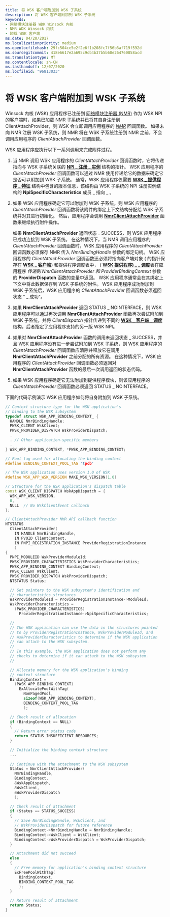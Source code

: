 ```yaml
---
title: 将 WSK 客户端附加到 WSK 子系统
description: 将 WSK 客户端附加到 WSK 子系统
keywords:
- 网络模块注册器 WDK Winsock 内核
- NMR WDK Winsock 内核
- 卸载 WSK 客户端
ms.date: 04/20/2017
ms.localizationpriority: medium
ms.openlocfilehash: 29fc504ce5e2f2e6f1b208fc7f56b3af719f592d
ms.sourcegitcommit: 418e6617e2a695c9cb4b37b5b60e264760858acd
ms.translationtype: MT
ms.contentlocale: zh-CN
ms.lasthandoff: 12/07/2020
ms.locfileid: "96813033"
---
```

# <a name="attaching-the-wsk-client-to-the-wsk-subsystem"></a>将 WSK 客户端附加到 WSK 子系统


Winsock 内核 (WSK) 应用程序已注册到 [网络模块注册器 (NMR)](network-module-registrar2.md) 作为 WSK NPI 的客户端时，如果已加载 NMR 子系统并已将其自身注册到 ClientAttachProvider，则 WSK 会立即调用应用程序的 [*NMR*](/windows-hardware/drivers/ddi/netioddk/nc-netioddk-npi_client_attach_provider_fn) 回调函数。 如果未向 NMR 注册 WSK 子系统，则 NMR 将在 WSK 子系统注册到 NMR 之前，不会调用应用程序的 *ClientAttachProvider* 回调函数。

WSK 应用程序应执行以下一系列调用来完成附件过程。

1.  当 NMR 调用 WSK 应用程序的 *ClientAttachProvider* 回调函数时，它将传递指向与 WSK 子系统关联的 [**NPI \_ 注册 \_ 实例**](/windows-hardware/drivers/ddi/netioddk/ns-netioddk-_npi_registration_instance) 结构的指针。 WSK 应用程序的 *ClientAttachProvider* 回调函数可以通过 NMR 使用传递给它的数据来确定它是否可以附加到 WSK 子系统。 通常，WSK 应用程序仅需要 [**WSK \_ 提供程序 \_ 特征**](/windows-hardware/drivers/ddi/wsk/ns-wsk-_wsk_provider_characteristics) 结构中包含的版本信息，该结构由 WSK 子系统的 NPI 注册实例结构的 **NpiSpecificCharacteristics** 成员 \_ 指向 \_ 。

2.  如果 WSK 应用程序确定它可以附加到 WSK 子系统，则 WSK 应用程序的 *ClientAttachProvider* 回调函数将该附件的绑定上下文结构分配给 WSK 子系统并对其进行初始化。 然后，应用程序会调用 [**NmrClientAttachProvider**](/windows-hardware/drivers/ddi/netioddk/nf-netioddk-nmrclientattachprovider) 函数来继续执行附件操作。

    如果 **NmrClientAttachProvider** 返回状态 \_ SUCCESS，则 WSK 应用程序已成功连接到 WSK 子系统。 在这种情况下，当 NMR 调用应用程序的 *ClientAttachProvider* 回调函数时，WSK 应用程序的 *ClientAttachProvider* 回调函数必须保存 NMR 传入 *NmrBindingHandle* 参数的绑定句柄。 WSK 应用程序的 *ClientAttachProvider* 回调函数还必须将指向客户端对象 ( 的指针保存在 [**WSK \_ 客户端**](./wsk-client.md)) 和提供程序调度表中， ( [**WSK 提供程序) \_ \_ 调度**](/windows-hardware/drivers/ddi/wsk/ns-wsk-_wsk_provider_dispatch)表在应用程序 *传递到 NmrClientAttachProvider 和* *ProviderBindingContext* 参数的 **ProviderDispatch** 函数的变量中返回。 WSK 应用程序通常会在其绑定上下文中将此数据保存到 WSK 子系统的附件。 WSK 应用程序成功附加到 WSK 子系统后，WSK 应用程序的 *ClientAttachProvider* 回调函数必须返回状态 " \_ 成功"。

3.  如果 **NmrClientAttachProvider** 返回 STATUS \_ NOINTERFACE，则 WSK 应用程序可以通过再次调用 **NmrClientAttachProvider** 函数再次尝试附加到 WSK 子系统，并将 *ClientDispatch* 指针传递到不同的 [**WSK \_ 客户端 \_ 调度**](/windows-hardware/drivers/ddi/wsk/ns-wsk-_wsk_client_dispatch) 结构，后者指定了应用程序支持的另一版 WSK NPI。

4.  如果对 **NmrClientAttachProvider** 函数的调用未返回状态 \_ SUCCESS，并且 WSK 应用程序没有进一步尝试附加到 WSK 子系统，则 WSK 应用程序的 *ClientAttachProvider* 回调函数应清除并释放它在调用 **NmrClientAttachProvider** 之前分配的所有资源。 在这种情况下，WSK 应用程序的 *ClientAttachProvider* 回调函数必须返回对 **NmrClientAttachProvider** 函数的最后一次调用返回的状态代码。

5.  如果 WSK 应用程序确定它无法附加到提供程序模块，则该应用程序的 *ClientAttachProvider* 回调函数必须返回 STATUS \_ NOINTERFACE。

下面的代码示例演示 WSK 应用程序如何将自身附加到 WSK 子系统。

```C++
// Context structure type for the WSK application's
// binding to the WSK subsystem
typedef struct WSK_APP_BINDING_CONTEXT_ {
  HANDLE NmrBindingHandle;
  PWSK_CLIENT WskClient;
  PWSK_PROVIDER_DISPATCH WskProviderDispatch;
  .
  . // Other application-specific members
  .
} WSK_APP_BINDING_CONTEXT, *PWSK_APP_BINDING_CONTEXT;

// Pool tag used for allocating the binding context
#define BINDING_CONTEXT_POOL_TAG 'tpcb'

// The WSK application uses version 1.0 of WSK
#define WSK_APP_WSK_VERSION MAKE_WSK_VERSION(1,0)

// Structure for the WSK application's dispatch table
const WSK_CLIENT_DISPATCH WskAppDispatch = {
  WSK_APP_WSK_VERSION,
  0,
  NULL  // No WskClientEvent callback
};

// ClientAttachProvider NMR API callback function
NTSTATUS
  ClientAttachProvider(
    IN HANDLE NmrBindingHandle,
    IN PVOID ClientContext,
    IN PNPI_REGISTRATION_INSTANCE ProviderRegistrationInstance
    )
{
  PNPI_MODULEID WskProviderModuleId;
  PWSK_PROVIDER_CHARACTERISTICS WskProviderCharacteristics;
  PWSK_APP_BINDING_CONTEXT BindingContext;
  PWSK_CLIENT WskClient;
  PWSK_PROVIDER_DISPATCH WskProviderDispatch;
  NTSTATUS Status;

  // Get pointers to the WSK subsystem's identification and
  // characteristics structures
  WskProviderModuleId = ProviderRegistrationInstance->ModuleId;
  WskProviderCharacteristics =
    (PWSK_PROVIDER_CHARACTERISTICS)
      ProviderRegistrationInstance->NpiSpecificCharacteristics;

  //
  // The WSK application can use the data in the structures pointed
  // to by ProviderRegistrationInstance, WskProviderModuleId, and
  // WskProviderCharacteristics to determine if the WSK application
  // can attach to the WSK subsystem.
  //
  // In this example, the WSK application does not perform any
  // checks to determine if it can attach to the WSK subsystem.
  //

  // Allocate memory for the WSK application's binding
  // context structure
  BindingContext =
    (PWSK_APP_BINDING_CONTEXT)
      ExAllocatePoolWithTag(
        NonPagedPool,
        sizeof(WSK_APP_BINDING_CONTEXT),
        BINDING_CONTEXT_POOL_TAG
        );

  // Check result of allocation
  if (BindingContext == NULL)
  {
    // Return error status code
    return STATUS_INSUFFICIENT_RESOURCES;
  }

  // Initialize the binding context structure
  ...
 
  // Continue with the attachment to the WSK subsystem
  Status = NmrClientAttachProvider(
    NmrBindingHandle,
    BindingContext,
    &WskAppDispatch,
    &WskClient,
    &WskProviderDispatch
    );

  // Check result of attachment
  if (Status == STATUS_SUCCESS)
  {
    // Save NmrBindingHandle, WskClient, and
    // WskProviderDispatch for future reference
    BindingContext->NmrBindingHandle = NmrBindingHandle;
    BindingContext->WskClient = WskClient;
    BindingContext->WskProviderDispatch = WskProviderDispatch;
  }

  // Attachment did not succeed
  else
  {
    // Free memory for application's binding context structure
    ExFreePoolWithTag(
      BindingContext,
      BINDING_CONTEXT_POOL_TAG
      );
  }

  // Return result of attachment
  return Status;
}
```

 

